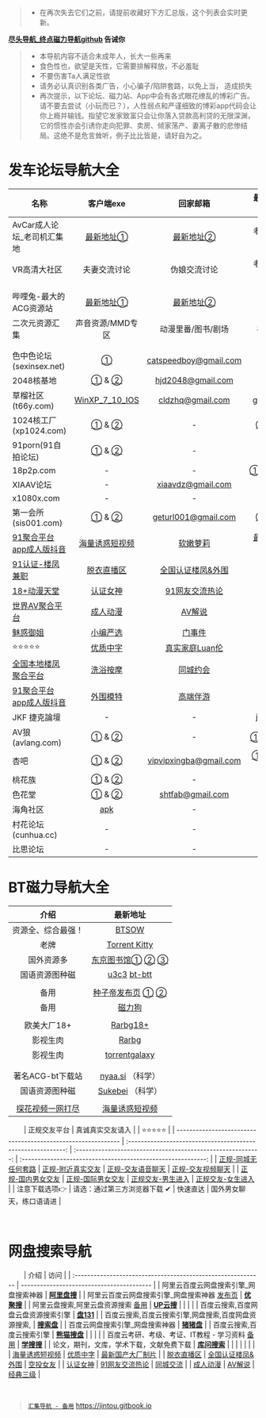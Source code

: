 >  - 在再次失去它们之前，请提前收藏好下方汇总版，这个列表会实时更新。 


**[尽头导航_终点磁力导航github](https://jintou.gitbook.io/) 告诫你**

>  - 本导航内容不适合未成年人，长大一些再来
>   - 食色性也，欲望是天性，它需要排解释放，不必羞耻 
>   - 不要伤害Ta人满足性欲 
>   - 请务必认真识别各类广告，小心骗子/陷阱套路，以免上当， 造成损失
>   - 再次提示，以下论坛、磁力站、App中会有各式眼花缭乱的博彩广告。请不要去尝试（小玩而已？），人性弱点和严谨细致的博彩app代码会让你上瘾并输钱。指望它发家致富只会让你落入贷款高利贷的无限深渊，它的惯性亦会引诱你走向犯罪、卖房、倾家荡产、妻离子散的悲惨结局。这绝不是危言耸听，例子比比皆是，请好自为之。


# 发车论坛导航大全



| 名称                                               |                          客户端exe                           |                   回家邮箱                   |                        最新地址发布页                        |
| -------------------------------------------------- | :----------------------------------------------------------: | :------------------------------------------: | :----------------------------------------------------------: |
| AvCar成人论坛_老司机汇集地                         | [最新地址①](http://bwur7438ef.xyz:6323/forum.php?x=6391471)  |      [最新地址②](http://dd.ma/jCcKhLYB)      |                       老司机交流飙车区                       |
| VR高清大社区                                       |                         夫妻交流讨论                         |                 伪娘交流讨论                 |                       老司机兴趣圈子区                       |
|                                                    |                                                              |                                              |                                                              |
|                                                    |                                                              |                                              |                                                              |
| 哔哩兔-最大的ACG资源站                             |  [最新地址①](http://biliacg220.xyz:8998/forum.php?x=720132)  |      [最新地址②](http://dd.ma/v0F94YYC)      |                           ACG游戏                            |
| 二次元资源汇集                                     |                       声音资源/MMD专区                       |              动漫里番/图书/剧场              |                          福利姬/cos                          |
|                                                    |                                                              |                                              |                                                              |
|                                                    |                                                              |                                              |                                                              |
| 色中色论坛(sexinsex.net)                           | [①](https://www.mediafire.com/file/03bf9sek6nk5tuv/%E8%89%B2%E4%B8%AD%E8%89%B2%E5%9C%B0%E5%9D%80%E5%8F%91%E5%B8%83%E5%99%A8.rar/file) |            catspeedboy@gmail.com             |               [①](http://174.127.195.66/bbs/)                |
| 2048核基地                                         | [①](https://github.com/jtdh/luntan/files/8078873/2048.zip) & [②](https://www.mediafire.com/file/c400441xvn6qglx/2048%E6%A0%B8%E5%9F%BA%E5%9C%B0%E5%8F%91%E5%B8%83%E5%99%A8.zip/file) |              hjd2048@gmail.com               |    [①](http://50qc.com:2048/) & [②](http://26t.net:2048/)    |
| 草榴社区(t66y.com)                                 | [WinXP_7_10_IOS](https://www.mediafire.com/file/wc2ggpxg4nxyhec/%E8%8D%89%E6%A6%B4%E5%8F%91%E5%B8%83%E5%99%A8.zip/file) |               cldzhq@gmail.com               |            [gfqzkep.com](http://www.gfqzkep.com/)            |
| 1024核工厂(xp1024.com)                             | [①](https://github.com/jtdh/luntan/files/8080733/1024.zip) & [②](https://www.mediafire.com/file/iqendjdz0cjra29/1024%E6%A0%B8%E5%B7%A5%E5%8E%82%E5%8F%91%E5%B8%83%E5%99%A8.zip/file) |                      -                       | [①](http://b11.hjfgczh733.rocks/bbs2.php) & [②](http://k11.csjbzcjnr.rocks/pw/)[③](http://b11.zbwymdcjsgg.rocks/pw/html_data/3/1711/846891.html) |
| 91porn(91自拍论坛)                                 | [①](https://github.com/jtdh/luntan/files/8090010/91app.zip) &  [②](https://www.mediafire.com/file/wbcq7s94xc6vc8n/91app.zip/file) |                      -                       |          [91home](https://www.ebay.com/usr/91home)           |
| 18p2p.com                                          |                              -                               |                      -                       | [①](http://www.18board.me/)[②](http://www.18p2p.me/)[③](http://www.18p2p.info/)[④]([http://www.18board.tv](http://www.18board.tv/) )[⑤](http://www.18board.net/) |
| XIAAV论坛                                          |                              -                               |              xiaavdz@gmail.com               |               [xavlt.com](https://xavlt.com/)                |
| x1080x.com                                         |                              -                               |                      -                       |               [c996.me](https://www.c996.me/)                |
| 第一会所(sis001.com)                               | [①](https://github.com/jtdh/luntan/files/8090016/sis001.zip) &  [②](https://www.mediafire.com/file/0fxrkeqr34tpd2q/sis001.zip/file) |             geturl001@gmail.com              | [①](http://23.225.172.95/) &  [②](http://154.84.5.235/)[③](https://gre.sislook.com/) |
| [91聚合平台app成人版抖音](https://v.hallo365.top/) |          [海量诱惑短视频](https://v.hallo365.top/)           |     [软嫩萝莉](https://v.hallo365.top/)      |         [最新国产大厂制片](https://v.hallo365.top/)          |
| [91认证-楼凤兼职](https://v.hallo365.top/)         |            [脱衣直播区](https://v.hallo365.top/)             | [全国认证楼凤&外围](https://v.hallo365.top/) |             [空投女友](https://v.hallo365.top/)              |
| [18+动漫天堂](https://v.hallo365.top/)             |             [认证女神](https://v.hallo365.top/)              |  [91网友交流热论](https://v.hallo365.top/)   |             [同城交流](https://v.hallo365.top/)              |
| [世界AV聚合平台](https://v.hallo365.top/)          |             [成人动漫](https://v.hallo365.top/)              |      [AV解说](https://v.hallo365.top/)       |             [经典三级](https://v.hallo365.top/)              |
| [魅惑御姐](https://v.hallo365.top/)                |             [小编严选](https://v.hallo365.top/)              |      [门事件](https://v.hallo365.top/)       |             [情趣综艺](https://v.hallo365.top/)              |
| ⭐⭐⭐⭐⭐                                              |             [优质中字](https://v.hallo365.top/)              |  [真实家庭Luan伦](https://v.hallo365.top/)   |             [激情小说](https://v.hallo365.top/)              |
| [全国本地楼凤聚合平台](https://v.hallo365.top/)    |             [洗浴按摩](https://v.hallo365.top/)              |     [同城约会](https://v.hallo365.top/)      |             [同城小姐](https://v.hallo365.top/)              |
| [91聚合平台app成人版抖音](https://v.hallo365.top/) |             [外围模特](https://v.hallo365.top/)              |     [高端伴游](https://v.hallo365.top/)      |             [情人包养](https://v.hallo365.top/)              |
| JKF 捷克論壇                                       |                              -                               |                      -                       |           [jkforum.net](https://www.jkforum.net/)            |
| AV狼(avlang.com)                                   | [①](https://github.com/jtdh/luntan/files/8090014/avlang.zip) &  [②](https://www.mediafire.com/file/rfvh7xpelwby9af/avlang.zip/file) |                      -                       |       [①](http://www.avlang.xyz/dizhi.php) 答：avlang        |
| 杏吧                                               | [①](https://github.com/jtdh/luntan/files/8090019/default.zip) &  [②](https://www.mediafire.com/file/i1c5fclkx7z5eq7/%25E6%259D%258F%25E5%2590%25A7.zip/file) |            vipvipxingba@gmail.com            | [①](https://xn--50-ff8ct7p.com/) [②](https://xn--86-ff8ct7p.com/) [③](https://xn--36-ff8ct7p.com/) [④](https://xn--26-ff8ct7p.com/) [⑤](https://xn--16-ff8ct7p.com/) |
| 桃花族                                             | [①](https://github.com/jtdh/luntan/files/8090018/dizhi.zip) &  [②](https://www.mediafire.com/file/vkktvxr0uyl1ocb/%25E6%25A1%2583%25E8%258A%25B1%25E6%2597%258Fdizhi.zip/file) |                      -                       |                  [①](http://taohuale3.com)                   |
| 色花堂                                             | [①](https://github.com/jtdh/luntan/files/8090012/98.zip) &  [②](https://www.mediafire.com/file/fdej02r13erql2r/98%25E5%25A0%2582%25E7%25BD%2591%25E5%259D%2580%25E5%258F%2591%25E5%25B8%2583%25E5%2599%25A8.zip/file) |               shtfab@gmail.com               |            [①](https://www.ebay.com/usr/98dizhi/)            |
| 海角社区                                           |       [apk](https://hj3a7.com/down/20211027173050.apk)       |                      -                       |                    [①](https://hjf9e.com)                    |
| 村花论坛(cunhua.cc)                                |                              -                               |                      -                       | [①](https://www.xingba.pw) &  [②](https://www.cunhua.sbs//)  |
| 比思论坛                                           |                              -                               |                      -                       |           [caregirl](http://caregirl.net/302.html)           |


# BT磁力导航大全



|                        介绍                         |                           最新地址                           |
| :-------------------------------------------------: | :----------------------------------------------------------: |
|                 资源全、综合最强！                  |                 [BTSOW](https://btsow.com/)                  |
|                        老牌                         |       [Torrent Kitty](https://torrentkittyurl.com/tk/)       |
|                     国外资源多                      | [东京图书馆①](https://www.tokyotosho.info/)   [②](http://tokyotosho.se/)   [③](https://tokyo-tosho.net/) |
|                   国语资源图种磁                    | [u3c3](https://u3c3.cc/) [bt-btt](https://www.ebay.com/usr/bt-btt) |
|                                                     |                                                              |
|                        备用                         | [种子帝发布页](https://www.zhongzidizhi.com/)   [①](https://m.zhongziso61.xyz/)   [②](https://m.zhongziso19.xyz/) |
|                        备用                         |                [磁力狗](http://a.202089.xyz/)                |
|                                                     |                                                              |
|                     欧美大厂18+                     | [Rarbg18+](https://rarbgdata.org/torrents.php?category=2;4)  |
|                      影视生肉                       |               [Rarbg](https://rarbgdata.org/)                |
|                      影视生肉                       |          [torrentgalaxy](https://torrentgalaxy.to/)          |
|                                                     |                                                              |
|                                                     |                                                              |
|                  著名ACG-bt下载站                   |           [nyaa.si](https://nyaa.si/) （科学）            |
|                   国语资源图种磁                    |        [Sukebei](https://sukebei.nyaa.si/)  （科学）       |
|                                                     |                                                              |
| [探花视频一网打尽](https://v.hallo365.top/) |          [海量诱惑短视频](https://v.hallo365.top/)           |

&nbsp;&nbsp;&nbsp;&nbsp;&nbsp;&nbsp;&nbsp;
| 正规交友平台                                                 |                       真诚真实交友请入                       |                                                              |                            ⭐⭐⭐⭐⭐                             |
| ------------------------------------------------------------ | :----------------------------------------------------------: | :----------------------------------------------------------: | :----------------------------------------------------------: |
| [正规-同城无任何套路](https://service-4ea859kc-1251928977.gz.apigw.tencentcs.com/release/APIGWWebPageDemo-162148323738373jrty13x?user=aHR0cHM6Ly9oNS5ncmFiY2hhdGFwcC5jb20vTWluZS9JbnZpdGVNYWxlLmFzcHg/Y2hhbm5lbENvZGU9QzEwMDMmSUQ9NzMzNjkwMg==-7336902) | [正规-附近真实交友](https://service-4ea859kc-1251928977.gz.apigw.tencentcs.com/release/APIGWWebPageDemo-162148323738373jrty13x?user=aHR0cHM6Ly9oNS5ncmFiY2hhdGFwcC5jb20vTWluZS9JbnZpdGVNYWxlLmFzcHg/Y2hhbm5lbENvZGU9QzEwMDMmSUQ9NzMzNjkwMg==-7336902) | [正规-交友语音聊天](https://service-4ea859kc-1251928977.gz.apigw.tencentcs.com/release/APIGWWebPageDemo-162148323738373jrty13x?user=aHR0cHM6Ly9oNS5ncmFiY2hhdGFwcC5jb20vTWluZS9JbnZpdGVNYWxlLmFzcHg/Y2hhbm5lbENvZGU9QzEwMDMmSUQ9NzMzNjkwMg==-7336902) | [正规-交友视频聊天](https://service-4ea859kc-1251928977.gz.apigw.tencentcs.com/release/APIGWWebPageDemo-162148323738373jrty13x?user=aHR0cHM6Ly9oNS5ncmFiY2hhdGFwcC5jb20vTWluZS9JbnZpdGVNYWxlLmFzcHg/Y2hhbm5lbENvZGU9QzEwMDMmSUQ9NzMzNjkwMg==-7336902) |
| [正规-国内男女交友](https://service-4ea859kc-1251928977.gz.apigw.tencentcs.com/release/APIGWWebPageDemo-162148323738373jrty13x?user=aHR0cHM6Ly9oNS5ncmFiY2hhdGFwcC5jb20vTWluZS9JbnZpdGVNYWxlLmFzcHg/Y2hhbm5lbENvZGU9QzEwMDMmSUQ9NzMzNjkwMg==-7336902) | [正规-国际男女交友](https://service-4ea859kc-1251928977.gz.apigw.tencentcs.com/release/APIGWWebPageDemo-162148323738373jrty13x?user=aHR0cHM6Ly9oNS5ncmFiY2hhdGFwcC5jb20vTWluZS9JbnZpdGVNYWxlLmFzcHg/Y2hhbm5lbENvZGU9QzEwMDMmSUQ9NzMzNjkwMg==-7336902) | [正规交友-男生进入](https://service-4ea859kc-1251928977.gz.apigw.tencentcs.com/release/APIGWWebPageDemo-162148323738373jrty13x?user=aHR0cHM6Ly9oNS5ncmFiY2hhdGFwcC5jb20vTWluZS9JbnZpdGVNYWxlLmFzcHg/Y2hhbm5lbENvZGU9QzEwMDMmSUQ9NzMzNjkwMg==-7336902) | [正规交友-女生进入](https://service-4ea859kc-1251928977.gz.apigw.tencentcs.com/release/APIGWWebPageDemo-162148323738373jrty13x?user=aHR0cHM6Ly9oNS5ncmFiY2hhdGFwcC5jb20vTWluZS9JbnZpdGVNYWxlLmFzcHg/Y2hhbm5lbENvZGU9QzEwMDMmSUQ9NzMzNjkwMg==-7336902) |
| 注意下载选项👉                                                |                  请选：通过第三方浏览器下载 ✔                |                           快速直达                           |                   国外男女聊天，练口语请进                   |

&nbsp;&nbsp;&nbsp;&nbsp;&nbsp;&nbsp;&nbsp;

# 网盘搜索导航


&nbsp;&nbsp;&nbsp;&nbsp;&nbsp;&nbsp;&nbsp;
| 介绍                                                         | 访问                                      |
| :----------------------------------------------------------- | ----------------------------------------- |
| 阿里云百度云网盘搜索引擎_网盘搜索神器                        | [**阿里盘搜**](https://www.alipansou.com/)    |
| 阿里云百度云网盘搜索引擎_网盘搜索神器 [发布页](https://ujuso.xwd.pw/) | [**优聚搜**](https://jujuso.com/)         |
| 阿里云盘搜索,阿里云盘资源搜索 [备用](https://www.upyunso2.com/) | [**UP云搜**](https://www.upyunso1.com/)   |
|                                                              |                                           |
| 百度云搜索,百度网盘云盘资源搜索引擎                          | **[盘131](https://www.pan131.com/)**      |
| 百度云搜索,百度云搜索引擎,网盘搜索,百度网盘资源搜索,         | **[搜索盘](https://www.sosuopan.cn)**     |
| 百度云网盘搜索引擎_网盘搜索神器                              | **[猪猪盘](http://www.zhuzhupan.com/)**   |
| 百度云搜索,百度云搜索引擎                                    | [**熊猫搜盘**](https://www.sopandas.com/) |
|                                                              |                                           |
| 百度云考研、考级、考证、IT教程 - 学习资料  [备用](www.pansou.io) | **[学搜搜](https://www.xuesousou.com/)**  |
| 论文，期刊，文库，学术下载，文献免费下载                     | [**库问搜索**](http://www.koovin.com/)    |
|                     |    |
|                     |    |
|          [海量诱惑短视频](https://v.hallo365.top/)           |          [优质中字](https://v.hallo365.top/)          |         [最新国产大厂制片](https://v.hallo365.top/)          |
|            [脱衣直播区](https://v.hallo365.top/)             |     [全国认证楼凤&外围](https://v.hallo365.top/)      |             [空投女友](https://v.hallo365.top/)              |
|             [认证女神](https://v.hallo365.top/)              |       [91网友交流热论](https://v.hallo365.top/)       |             [同城交流](https://v.hallo365.top/)              |
|             [成人动漫](https://v.hallo365.top/)              |           [AV解说](https://v.hallo365.top/)           |             [经典三级](https://v.hallo365.top/)              |


&nbsp;&nbsp;&nbsp;&nbsp;&nbsp;&nbsp;&nbsp;


> [`汇集导航 - 备用`](https://jintou.gitbook.io) https://jintou.gitbook.io
